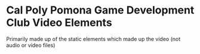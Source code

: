 # Cal Poly Pomona Game Development Club Video Elements
Primarily made up of the static elements which made up the video (not audio or video files)
